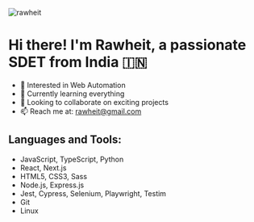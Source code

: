 <p align="left"> <img src="https://komarev.com/ghpvc/?username=rawheit&label=Profile%20views&color=0e75b6&style=flat" alt="rawheit" /> </p>

# Hi there! I'm Rawheit, a passionate SDET from India 🇮🇳
- 👀 Interested in Web Automation
- 🌱 Currently learning everything
- 💞️ Looking to collaborate on exciting projects
- 📫 Reach me at: rawheit@gmail.com
## Languages and Tools:
- JavaScript, TypeScript, Python
- React, Next.js
- HTML5, CSS3, Sass
- Node.js, Express.js
- Jest, Cypress, Selenium, Playwright, Testim
- Git
- Linux

<!-- Feel free to connect with me! -->
